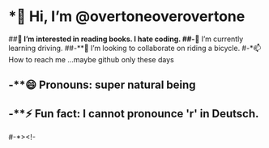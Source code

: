 # *👋 Hi, I’m @overtoneoverovertone
 
##**👀 I’m interested in reading books. I hate coding.
 ##-**🌱 I’m currently learning driving.
 ##-**💞️ I’m looking to collaborate on riding a bicycle.
 #-*📫 How to reach me ...maybe github only these days
## -**😄 Pronouns: super natural being
## -**⚡ Fun fact: I cannot pronounce 'r' in Deutsch.
 #-*><!-
<!---
overtoneoverovertone/overtoneoverovertone is a ✨ special ✨ repository because its `README.md` (this file) appears on your GitHub profile.
You can click the Preview link to take a look at your changes.
--->
